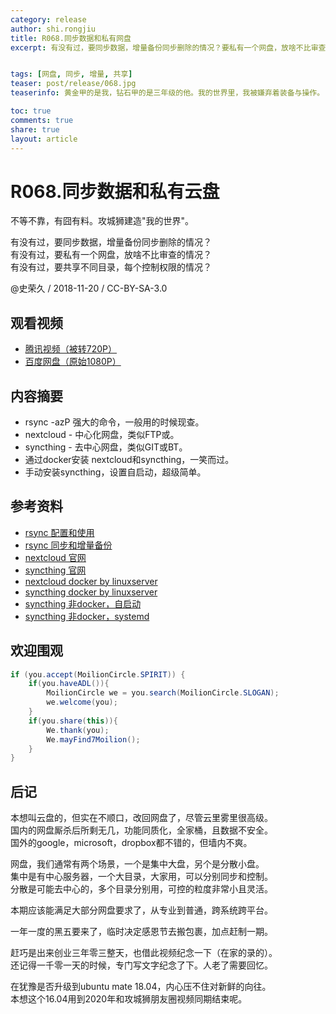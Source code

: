 ```yaml
---
category: release
author: shi.rongjiu
title: R068.同步数据和私有网盘
excerpt: 有没有过，要同步数据，增量备份同步删除的情况？要私有一个网盘，放啥不比审查的情况？要共享不同目录，每个控制权限的情况？


tags: [网盘, 同步, 增量, 共享]
teaser: post/release/068.jpg
teaserinfo: 黄金甲的是我，钻石甲的是三年级的他。我的世界里，我被嫌弃着装备与操作。

toc: true
comments: true
share: true
layout: article
---
```


# R068.同步数据和私有云盘

不等不靠，有囧有料。攻城狮建造"我的世界"。  

有没有过，要同步数据，增量备份同步删除的情况？  
有没有过，要私有一个网盘，放啥不比审查的情况？  
有没有过，要共享不同目录，每个控制权限的情况？


@史荣久 / 2018-11-20 / CC-BY-SA-3.0  

## 观看视频

  * [腾讯视频（被转720P）](https://v.qq.com/x/page/z0797tkdl49.html)
  * [百度网盘（原始1080P）](https://pan.baidu.com/s/1yjxYtVeHvf35cjU_riqKjQ)

## 内容摘要

  * rsync -azP 强大的命令，一般用的时候现查。
  * nextcloud - 中心化网盘，类似FTP或。
  * syncthing - 去中心网盘，类似GIT或BT。
  * 通过docker安装 nextcloud和syncthing，一笑而过。
  * 手动安装syncthing，设置自启动，超级简单。

## 参考资料

  * [rsync 配置和使用](https://www.jianshu.com/p/bd3ae9d8069c)
  * [rsync 同步和增量备份](https://www.gigsgigscloud.com/cn/tutorials/article/rsync-incremental-backup/)
  * [nextcloud 官网](https://nextcloud.com/)
  * [syncthing 官网](https://syncthing.net/)
  * [nextcloud docker by linuxserver](https://hub.docker.com/r/linuxserver/nextcloud/)
  * [syncthing docker by linuxserver](https://hub.docker.com/r/linuxserver/syncthing/)
  * [syncthing 非docker，自启动](https://docs.syncthing.net/users/autostart.html#linux)
  * [syncthing 非docker，systemd](https://github.com/syncthing/syncthing/tree/master/etc/linux-systemd)


## 欢迎围观

``` java
if (you.accept(MoilionCircle.SPIRIT)) {
    if(you.haveADL()){
        MoilionCircle we = you.search(MoilionCircle.SLOGAN);
        we.welcome(you);
    }
    if(you.share(this)){
        We.thank(you);
        We.mayFind7Moilion();
    }
}
```

## 后记

本想叫云盘的，但实在不顺口，改回网盘了，尽管云里雾里很高级。  
国内的网盘厮杀后所剩无几，功能同质化，全家桶，且数据不安全。  
国外的google，microsoft，dropbox都不错的，但墙内不爽。

网盘，我们通常有两个场景，一个是集中大盘，另个是分散小盘。  
集中是有中心服务器，一个大目录，大家用，可以分别同步和控制。  
分散是可能去中心的，多个目录分别用，可控的粒度非常小且灵活。

本期应该能满足大部分网盘要求了，从专业到普通，跨系统跨平台。

一年一度的黑五要来了，临时决定感恩节去搬包裹，加点赶制一期。

赶巧是出来创业三年零三整天，也借此视频纪念一下（在家的录的）。  
还记得一千零一天的时候，专门写文字纪念了下。人老了需要回忆。

在犹豫是否升级到ubuntu mate 18.04，内心压不住对新鲜的向往。  
本想这个16.04用到2020年和攻城狮朋友圈视频同期结束呢。